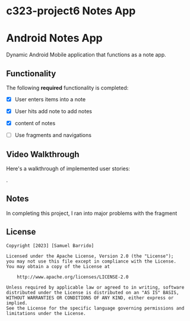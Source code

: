 # c323-project6 Notes App
# Android Notes App

Dynamic Android Mobile application that functions as a note app. 

## Functionality 

The following **required** functionality is completed:
 
* [x] User enters items into a note
* [x] User hits add note to add notes
* [x] content of notes
* [ ] Use fragments and navigations


## Video Walkthrough

Here's a walkthrough of implemented user stories:

![]().

## Notes

In completing this project, I ran into major problems with the fragment 

## License

    Copyright [2023] [Samuel Barrido]

    Licensed under the Apache License, Version 2.0 (the "License");
    you may not use this file except in compliance with the License.
    You may obtain a copy of the License at

        http://www.apache.org/licenses/LICENSE-2.0

    Unless required by applicable law or agreed to in writing, software
    distributed under the License is distributed on an "AS IS" BASIS,
    WITHOUT WARRANTIES OR CONDITIONS OF ANY KIND, either express or implied.
    See the License for the specific language governing permissions and
    limitations under the License.
